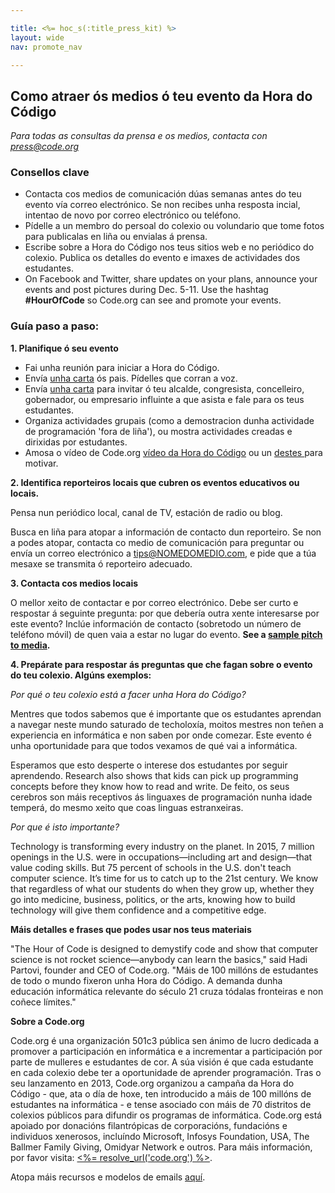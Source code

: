 ```yaml
---

title: <%= hoc_s(:title_press_kit) %>
layout: wide
nav: promote_nav

---
```


## Como atraer ós medios ó teu evento da Hora do Código

*Para todas as consultas da prensa e os medios, contacta con <press@code.org>*

### Consellos clave

  * Contacta cos medios de comunicación dúas semanas antes do teu evento vía correo electrónico. Se non recibes unha resposta incial, intentao de novo por correo electrónico ou teléfono.
  * Pídelle a un membro do persoal do colexio ou volundario que tome fotos para publicalas en liña ou envialas á prensa.
  * Escribe sobre a Hora do Código nos teus sitios web e no periódico do colexio. Publica os detalles do evento e imaxes de actividades dos estudantes.
  * On Facebook and Twitter, share updates on your plans, announce your events and post pictures during Dec. 5-11. Use the hashtag **#HourOfCode** so Code.org can see and promote your events.

### Guía paso a paso:

**1. Planifique ó seu evento**

  * Fai unha reunión para iniciar a Hora do Código.
  * Envía [unha carta](<%= resolve_url('/promote/resources#sample-emails') %>) ós pais. Pídelles que corran a voz.
  * Envía [unha carta](<%= resolve_url('/promote/resources#sample-emails') %>) para invitar ó teu alcalde, congresista, concelleiro, gobernador, ou empresario influinte a que asista e fale para os teus estudantes.
  * Organiza actividades grupais (como a demostracion dunha actividade de programación 'fora de liña'), ou mostra actividades creadas e dirixidas por estudantes.
  * Amosa o vídeo de Code.org [vídeo da Hora do Código](<%= resolve_url('/') %>) ou un [destes ](<%= resolve_url('/promote/resources#videos') %>) para motivar.

**2. Identifica reporteiros locais que cubren os eventos educativos ou locais.**

Pensa nun periódico local, canal de TV, estación de radio ou blog.

Busca en liña para atopar a información de contacto dun reporteiro. Se non a podes atopar, contacta co medio de comunicación para preguntar ou envía un correo electrónico a tips@NOMEDOMEDIO.com, e pide que a túa mesaxe se transmita ó reporteiro adecuado.

**3. Contacta cos medios locais**

O mellor xeito de contactar e por correo electrónico. Debe ser curto e respostar á seguinte pregunta: por que debería outra xente interesarse por este evento? Inclúe información de contacto (sobretodo un número de teléfono móvil) de quen vaia a estar no lugar do evento. **See a [sample pitch to media](<%= resolve_url('/promote/resources#sample-emails') %>).**

**4. Prepárate para respostar ás preguntas que che fagan sobre o evento do teu colexio. Algúns exemplos:**

*Por qué o teu colexio está a facer unha Hora do Código?*

Mentres que todos sabemos que é importante que os estudantes aprendan a navegar neste mundo saturado de techoloxía, moitos mestres non teñen a experiencia en informática e non saben por onde comezar. Este evento é unha oportunidade para que todos vexamos de qué vai a informática.

Esperamos que esto desperte o interese dos estudantes por seguir aprendendo. Research also shows that kids can pick up programming concepts before they know how to read and write. De feito, os seus cerebros son máis receptivos ás linguaxes de programación nunha idade temperá, do mesmo xeito que coas linguas estranxeiras.

*Por que é isto importante?*

Technology is transforming every industry on the planet. In 2015, 7 million openings in the U.S. were in occupations—including art and design—that value coding skills. But 75 percent of schools in the U.S. don't teach computer science. It’s time for us to catch up to the 21st century. We know that regardless of what our students do when they grow up, whether they go into medicine, business, politics, or the arts, knowing how to build technology will give them confidence and a competitive edge.

**Máis detalles e frases que podes usar nos teus materiais**

"The Hour of Code is designed to demystify code and show that computer science is not rocket science—anybody can learn the basics," said Hadi Partovi, founder and CEO of Code.org. "Máis de 100 millóns de estudantes de todo o mundo fixeron unha Hora do Código. A demanda dunha educación informática relevante do século 21 cruza tódalas fronteiras e non coñece límites."

**Sobre a Code.org**

Code.org é una organización 501c3 pública sen ánimo de lucro dedicada a promover a participación en informática e a incrementar a participación por parte de mulleres e estudantes de cor. A súa visión é que cada estudante en cada colexio debe ter a oportunidade de aprender programación. Tras o seu lanzamento en 2013, Code.org organizou a campaña da Hora do Código - que, ata o día de hoxe, ten introducido a máis de 100 millóns de estudantes na informática - e tense asociado con máis de 70 distritos de colexios públicos para difundir os programas de informática. Code.org está apoiado por donacións filantrópicas de corporacións, fundacións e individuos xenerosos, incluíndo Microsoft, Infosys Foundation, USA, The Ballmer Family Giving, Omidyar Network e outros. Para máis información, por favor visita: [<%= resolve_url('code.org') %>](<%= resolve_url('https://code.org') %>).

  
Atopa máis recursos e modelos de emails [aquí](<%= resolve_url('/promote') %>).